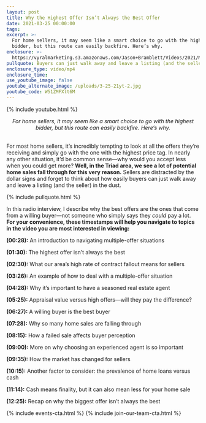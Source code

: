 ```yaml
---
layout: post
title: Why the Highest Offer Isn’t Always the Best Offer
date: 2021-03-25 00:00:00
tags:
excerpt: >-
  For home sellers, it may seem like a smart choice to go with the highest
  bidder, but this route can easily backfire. Here’s why.
enclosure: >-
  https://vyralmarketing.s3.amazonaws.com/Jason+Bramblett/Videos/2021/Multiple+Offers+-+Jason+Bramblett+Real+Estate.mp4
pullquote: Buyers can just walk away and leave a listing (and the seller) in the dust.
enclosure_type: video/mp4
enclosure_time:
use_youtube_image: false
youtube_alternate_image: /uploads/3-25-21yt-2.jpg
youtube_code: W51ZMFXlt6M
---
```

{% include youtube.html %}

<center><em>For home sellers, it may seem like a smart choice to go with the highest bidder, but this route can easily backfire. Here&rsquo;s why. </em></center>

<center>&nbsp;</center>

For most home sellers, it’s incredibly tempting to look at all the offers they’re receiving and simply go with the one with the highest price tag. In nearly any other situation, it’d be common sense—why would you accept less when you could get more? **Well, in the Triad area, we see a lot of potential home sales fall through for this very reason.** Sellers are distracted by the dollar signs and forget to think about how easily buyers can just walk away and leave a listing (and the seller) in the dust.

{% include pullquote.html %}

In this radio interview, I describe why the best offers are the ones that come from a willing buyer—not someone who simply says they *could* pay a lot. **For your convenience, these timestamps will help you navigate to topics in the video you are most interested in viewing:**

**(00:28):** An introduction to navigating multiple-offer situations

**(01:30):** The highest offer isn’t always the best

**(02:30):** What our area’s high rate of contract fallout means for sellers

**(03:26):** An example of how to deal with a multiple-offer situation

**(04:28):** Why it’s important to have a seasoned real estate agent

**(05:25):** Appraisal value versus high offers—will they pay the difference?

**(06:27):** A willing buyer is the best buyer

**(07:28):** Why so many home sales are falling through

**(08:15):** How a failed sale affects buyer perception

**(09:00):** More on why choosing an experienced agent is so important

**(09:35):** How the market has changed for sellers

**(10:15):** Another factor to consider: the prevalence of home loans versus cash

**(11:14):** Cash means finality, but it can also mean less for your home sale

**(12:25):** Recap on why the biggest offer isn’t always the best

{% include events-cta.html %} {% include join-our-team-cta.html %}
